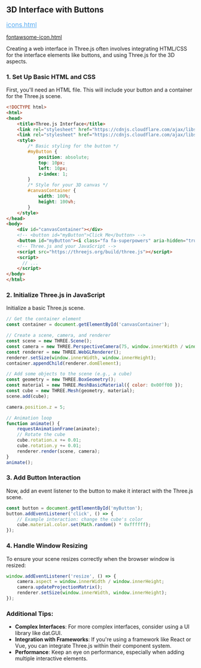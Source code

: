 ## 3D Interface with Buttons

<a href="../../secure-witchfire/Code/icons.html" style="color:#59acf3;font-size:larger;">icons.html</a>

[fontawsome-icon.html](Code/misc/fontawsome-icon.html)

Creating a web interface in Three.js often involves integrating HTML/CSS for the interface elements like buttons, and using Three.js for the 3D aspects.

### 1. Set Up Basic HTML and CSS

First, you'll need an HTML file. This will include your button and a container for the Three.js scene.

```html
<!DOCTYPE html>
<html>
<head>
    <title>Three.js Interface</title>
    <link rel="stylesheet" href="https://cdnjs.cloudflare.com/ajax/libs/font-awesome/4.7.0/css/font-awesome.css">
    <link rel="stylesheet" href="https://cdnjs.cloudflare.com/ajax/libs/font-awesome/4.7.0/css/font-awesome.css.map">
    <style>
        /* Basic styling for the button */
        #myButton {
            position: absolute;
            top: 10px;
            left: 10px;
            z-index: 1;
        }
        /* Style for your 3D canvas */
        #canvasContainer {
            width: 100%;
            height: 100vh;
        }
    </style>
</head>
<body>
    <div id="canvasContainer"></div>
    <!-- <button id="myButton">Click Me</button> -->
    <button id="myButton"><i class="fa fa-superpowers" aria-hidden="true"></i></button>
    <!-- Three.js and your JavaScript -->
    <script src="https://threejs.org/build/three.js"></script>
    <script>
      // ...
    </script>
</body>
</html>
```

### 2. Initialize Three.js in JavaScript

Initialize a basic Three.js scene.

```javascript
// Get the container element
const container = document.getElementById('canvasContainer');

// Create a scene, camera, and renderer
const scene = new THREE.Scene();
const camera = new THREE.PerspectiveCamera(75, window.innerWidth / window.innerHeight, 0.1, 1000);
const renderer = new THREE.WebGLRenderer();
renderer.setSize(window.innerWidth, window.innerHeight);
container.appendChild(renderer.domElement);

// Add some objects to the scene (e.g., a cube)
const geometry = new THREE.BoxGeometry();
const material = new THREE.MeshBasicMaterial({ color: 0x00ff00 });
const cube = new THREE.Mesh(geometry, material);
scene.add(cube);

camera.position.z = 5;

// Animation loop
function animate() {
    requestAnimationFrame(animate);
    // Rotate the cube
    cube.rotation.x += 0.01;
    cube.rotation.y += 0.01;
    renderer.render(scene, camera);
}
animate();
```

### 3. Add Button Interaction

Now, add an event listener to the button to make it interact with the Three.js scene.

```javascript
const button = document.getElementById('myButton');
button.addEventListener('click', () => {
    // Example interaction: change the cube's color
    cube.material.color.set(Math.random() * 0xffffff);
});
```

### 4. Handle Window Resizing

To ensure your scene resizes correctly when the browser window is resized:

```javascript
window.addEventListener('resize', () => {
    camera.aspect = window.innerWidth / window.innerHeight;
    camera.updateProjectionMatrix();
    renderer.setSize(window.innerWidth, window.innerHeight);
});
```

### Additional Tips:

- **Complex Interfaces**: For more complex interfaces, consider using a UI library like dat.GUI.
- **Integration with Frameworks**: If you're using a framework like React or Vue, you can integrate Three.js within their component system.
- **Performance**: Keep an eye on performance, especially when adding multiple interactive elements.

<br>
